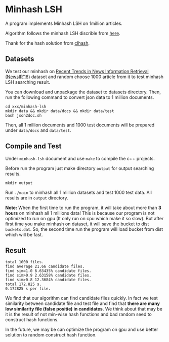 # Minhash LSH

A program implements Minhash LSH on 1million articles.

Algorithm follows the minhash LSH discrible from [here](http://infolab.stanford.edu/~ullman/mmds/ch3.pdf).

Thank for the hash solution from [clhash](https://github.com/lemire/clhash).

## Datasets

We test our minhash on [Recent Trends in News Information Retrieval (NewsIR’16)](https://research.signal-ai.com/newsir16/signal-dataset.html) dataset and random choose 1000 article from it to test minhash LSH searching result.

You can download and unpackage the dataset to datasets directory. Then, run the following command to convert json data to 1 million documents.

```shell
cd xxx/minhash-lsh
mkdir data && mkdir data/docs && mkdir data/test
bash json2doc.sh
```

Then, all 1 million documents and 1000 test documents will be prepared under `data/docs` and `data/test`.



## Compile and Test

Under `minhash-lsh` document and use `make` to compile the c++ projects.

Before run the program just make directory `output` for output searching results.

```
mkdir output
```

Run `./main` to minhash all 1 million datasets and test 1000 test data. All results are in `output` directory.

**Note:** When the first time to run the program, it will take about more than **3 hours** on minhash all 1 millions data! This is because our program is not optimized to run on gpu (It only run on cpu which make it so slow). But after first time you make minhash on dataset, it will save the bucket to dist `buckets.dat`. So, the second time run the program will load bucket from dist which will be fast.



## Result

```
total 1000 files.
find average 21.66 candidate files.
find sim=1.0 6.63435% candidate files.
find sim>0.9 2.63158% candidate files.
find sim>0.8 12.3684% candidate files.
total 172.825 s.
0.172825 s per file.
```

We find that our algorithm can find candidate files quickly. In fact we test similarity between candidate file and test file and find that **there are many low similarity file (false positie) in candidates**. We think about that may be it is the result of not min-wise hash functions and bad random seed to construct hash functions.

In the future, we may be can optimize the program on gpu and use better solution to random construct hash function.